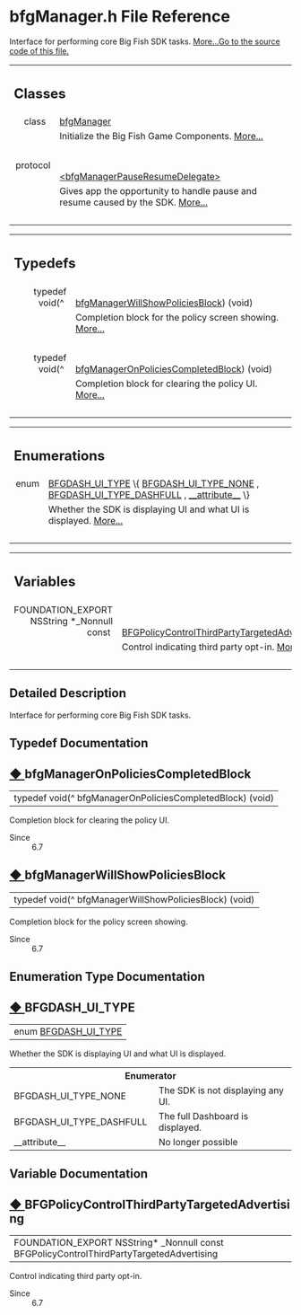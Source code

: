 # bfgManager.h File Reference

<div class="contents">Interface for performing core Big Fish SDK tasks.   <a href="#details">More...</a><a href="bfg_manager_8h_source.html">Go to the source code of this file.</a><table class="memberdecls"><tr class="heading"><td colspan="2"><h2 class="groupheader"><a id="nested-classes" name="nested-classes"></a> Classes</h2></td></tr><tr class="memitem:"><td class="memItemLeft" align="right" valign="top">class &#160;</td><td class="memItemRight" valign="bottom"><a class="el" href="interfacebfg_manager.html">bfgManager</a></td></tr><tr class="memdesc:"><td class="mdescLeft">&#160;</td><td class="mdescRight">Initialize the Big Fish Game Components.  <a href="interfacebfg_manager.html#details">More...</a><br /></td></tr><tr class="separator:"><td class="memSeparator" colspan="2">&#160;</td></tr><tr class="memitem:"><td class="memItemLeft" align="right" valign="top">protocol &#160;</td><td class="memItemRight" valign="bottom"><a class="el" href="protocolbfg_manager_pause_resume_delegate-p.html">&lt;bfgManagerPauseResumeDelegate&gt;</a></td></tr><tr class="memdesc:"><td class="mdescLeft">&#160;</td><td class="mdescRight">Gives app the opportunity to handle pause and resume caused by the SDK.  <a href="protocolbfg_manager_pause_resume_delegate-p.html#details">More...</a><br /></td></tr><tr class="separator:"><td class="memSeparator" colspan="2">&#160;</td></tr></table><table class="memberdecls"><tr class="heading"><td colspan="2"><h2 class="groupheader"><a id="typedef-members" name="typedef-members"></a> Typedefs</h2></td></tr><tr class="memitem:ae16cef760b3b83d092f2b4cbc8d2c682"><td class="memItemLeft" align="right" valign="top">typedef void(^&#160;</td><td class="memItemRight" valign="bottom"><a class="el" href="bfg_manager_8h.html#ae16cef760b3b83d092f2b4cbc8d2c682">bfgManagerWillShowPoliciesBlock</a>) (void)</td></tr><tr class="memdesc:ae16cef760b3b83d092f2b4cbc8d2c682"><td class="mdescLeft">&#160;</td><td class="mdescRight">Completion block for the policy screen showing.  <a href="bfg_manager_8h.html#ae16cef760b3b83d092f2b4cbc8d2c682">More...</a><br /></td></tr><tr class="separator:ae16cef760b3b83d092f2b4cbc8d2c682"><td class="memSeparator" colspan="2">&#160;</td></tr><tr class="memitem:a91995c0639d43ae5bbb9eb6ebcb3acd3"><td class="memItemLeft" align="right" valign="top">typedef void(^&#160;</td><td class="memItemRight" valign="bottom"><a class="el" href="bfg_manager_8h.html#a91995c0639d43ae5bbb9eb6ebcb3acd3">bfgManagerOnPoliciesCompletedBlock</a>) (void)</td></tr><tr class="memdesc:a91995c0639d43ae5bbb9eb6ebcb3acd3"><td class="mdescLeft">&#160;</td><td class="mdescRight">Completion block for clearing the policy UI.  <a href="bfg_manager_8h.html#a91995c0639d43ae5bbb9eb6ebcb3acd3">More...</a><br /></td></tr><tr class="separator:a91995c0639d43ae5bbb9eb6ebcb3acd3"><td class="memSeparator" colspan="2">&#160;</td></tr></table><table class="memberdecls"><tr class="heading"><td colspan="2"><h2 class="groupheader"><a id="enum-members" name="enum-members"></a> Enumerations</h2></td></tr><tr class="memitem:af8f6ce9a932ad0ebcf19178624bab96a"><td class="memItemLeft" align="right" valign="top">enum &#160;</td><td class="memItemRight" valign="bottom"><a class="el" href="bfg_manager_8h.html#af8f6ce9a932ad0ebcf19178624bab96a">BFGDASH_UI_TYPE</a> \{ <a class="el" href="bfg_manager_8h.html#af8f6ce9a932ad0ebcf19178624bab96aa478daedba5e803d40556850d7aa3dc60">BFGDASH_UI_TYPE_NONE</a> , <a class="el" href="bfg_manager_8h.html#af8f6ce9a932ad0ebcf19178624bab96aad80f8efeff7ba778b63850de0cb51dae">BFGDASH_UI_TYPE_DASHFULL</a> , <a class="el" href="bfg_manager_8h.html#af8f6ce9a932ad0ebcf19178624bab96aabf497463e7913f0166fc2224239e3b5f">__attribute__</a>  \}</td></tr><tr class="memdesc:af8f6ce9a932ad0ebcf19178624bab96a"><td class="mdescLeft">&#160;</td><td class="mdescRight">Whether the SDK is displaying UI and what UI is displayed.  <a href="bfg_manager_8h.html#af8f6ce9a932ad0ebcf19178624bab96a">More...</a><br /></td></tr><tr class="separator:af8f6ce9a932ad0ebcf19178624bab96a"><td class="memSeparator" colspan="2">&#160;</td></tr></table><table class="memberdecls"><tr class="heading"><td colspan="2"><h2 class="groupheader"><a id="var-members" name="var-members"></a> Variables</h2></td></tr><tr class="memitem:aad960e3b377b18127dcc5392c4e097d6"><td class="memItemLeft" align="right" valign="top">FOUNDATION_EXPORT NSString *_Nonnull const&#160;</td><td class="memItemRight" valign="bottom"><a class="el" href="bfg_manager_8h.html#aad960e3b377b18127dcc5392c4e097d6">BFGPolicyControlThirdPartyTargetedAdvertising</a></td></tr><tr class="memdesc:aad960e3b377b18127dcc5392c4e097d6"><td class="mdescLeft">&#160;</td><td class="mdescRight">Control indicating third party opt-in.  <a href="bfg_manager_8h.html#aad960e3b377b18127dcc5392c4e097d6">More...</a><br /></td></tr><tr class="separator:aad960e3b377b18127dcc5392c4e097d6"><td class="memSeparator" colspan="2">&#160;</td></tr></table><a name="details" id="details"></a><h2 class="groupheader">Detailed Description</h2><div class="textblock">Interface for performing core Big Fish SDK tasks. </div><h2 class="groupheader">Typedef Documentation</h2><a id="a91995c0639d43ae5bbb9eb6ebcb3acd3" name="a91995c0639d43ae5bbb9eb6ebcb3acd3"></a><h2 class="memtitle"><span class="permalink"><a href="#a91995c0639d43ae5bbb9eb6ebcb3acd3">&#9670;&nbsp;</a></span>bfgManagerOnPoliciesCompletedBlock</h2><div class="memitem"><div class="memproto"><table class="memname"><tr><td class="memname">typedef void(^ bfgManagerOnPoliciesCompletedBlock) (void)</td></tr></table></div><div class="memdoc">Completion block for clearing the policy UI. <dl class="section since"><dt>Since</dt><dd>6.7 </dd></dl></div></div><a id="ae16cef760b3b83d092f2b4cbc8d2c682" name="ae16cef760b3b83d092f2b4cbc8d2c682"></a><h2 class="memtitle"><span class="permalink"><a href="#ae16cef760b3b83d092f2b4cbc8d2c682">&#9670;&nbsp;</a></span>bfgManagerWillShowPoliciesBlock</h2><div class="memitem"><div class="memproto"><table class="memname"><tr><td class="memname">typedef void(^ bfgManagerWillShowPoliciesBlock) (void)</td></tr></table></div><div class="memdoc">Completion block for the policy screen showing. <dl class="section since"><dt>Since</dt><dd>6.7 </dd></dl></div></div><h2 class="groupheader">Enumeration Type Documentation</h2><a id="af8f6ce9a932ad0ebcf19178624bab96a" name="af8f6ce9a932ad0ebcf19178624bab96a"></a><h2 class="memtitle"><span class="permalink"><a href="#af8f6ce9a932ad0ebcf19178624bab96a">&#9670;&nbsp;</a></span>BFGDASH_UI_TYPE</h2><div class="memitem"><div class="memproto"><table class="memname"><tr><td class="memname">enum <a class="el" href="bfg_manager_8h.html#af8f6ce9a932ad0ebcf19178624bab96a">BFGDASH_UI_TYPE</a></td></tr></table></div><div class="memdoc">Whether the SDK is displaying UI and what UI is displayed. <table class="fieldtable"><tr><th colspan="2">Enumerator</th></tr><tr><td class="fieldname"><a id="af8f6ce9a932ad0ebcf19178624bab96aa478daedba5e803d40556850d7aa3dc60" name="af8f6ce9a932ad0ebcf19178624bab96aa478daedba5e803d40556850d7aa3dc60"></a>BFGDASH_UI_TYPE_NONE&#160;</td><td class="fielddoc">The SDK is not displaying any UI. </td></tr><tr><td class="fieldname"><a id="af8f6ce9a932ad0ebcf19178624bab96aad80f8efeff7ba778b63850de0cb51dae" name="af8f6ce9a932ad0ebcf19178624bab96aad80f8efeff7ba778b63850de0cb51dae"></a>BFGDASH_UI_TYPE_DASHFULL&#160;</td><td class="fielddoc">The full Dashboard is displayed. </td></tr><tr><td class="fieldname"><a id="af8f6ce9a932ad0ebcf19178624bab96aabf497463e7913f0166fc2224239e3b5f" name="af8f6ce9a932ad0ebcf19178624bab96aabf497463e7913f0166fc2224239e3b5f"></a>__attribute__&#160;</td><td class="fielddoc">No longer possible </td></tr></table></div></div><h2 class="groupheader">Variable Documentation</h2><a id="aad960e3b377b18127dcc5392c4e097d6" name="aad960e3b377b18127dcc5392c4e097d6"></a><h2 class="memtitle"><span class="permalink"><a href="#aad960e3b377b18127dcc5392c4e097d6">&#9670;&nbsp;</a></span>BFGPolicyControlThirdPartyTargetedAdvertising</h2><div class="memitem"><div class="memproto"><table class="memname"><tr><td class="memname">FOUNDATION_EXPORT NSString* _Nonnull const BFGPolicyControlThirdPartyTargetedAdvertising</td></tr></table></div><div class="memdoc">Control indicating third party opt-in. <dl class="section since"><dt>Since</dt><dd>6.7 </dd></dl></div></div></div> 

